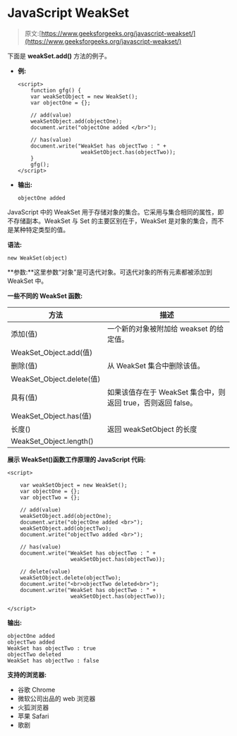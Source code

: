 # JavaScript WeakSet

> 原文:[https://www.geeksforgeeks.org/javascript-weakset/](https://www.geeksforgeeks.org/javascript-weakset/)

下面是 **weakSet.add()** 方法的例子。

*   **例:**

    ```
    <script>  
        function gfg() {  
        var weakSetObject = new WeakSet();
        var objectOne = {};

        // add(value)
        weakSetObject.add(objectOne);
        document.write("objectOne added </br>");

        // has(value)
        document.write("WeakSet has objectTwo : " + 
                        weakSetObject.has(objectTwo));
        }  
        gfg();  
    </script>
    ```

*   **输出:**

    ```
    objectOne added
    ```

JavaScript 中的 WeakSet 用于存储对象的集合。它采用与集合相同的属性，即不存储副本。WeakSet 与 Set 的主要区别在于，WeakSet 是对象的集合，而不是某种特定类型的值。

**语法:**

```
new WeakSet(object)

```

**参数:**这里参数“对象”是可迭代对象。可迭代对象的所有元素都被添加到 WeakSet 中。

**一些不同的 WeakSet 函数:**

| 方法 | 描述 |
| --- | --- |
| 添加(值) | 一个新的对象被附加给 weakset 的给定值。
WeakSet_Object.add(值) |
| 删除(值) | 从 WeakSet 集合中删除该值。
WeakSet_Object.delete(值) |
| 具有(值) | 如果该值存在于 WeakSet 集合中，则返回 true，否则返回 false。
WeakSet_Object.has(值) |
| 长度() | 返回 weakSetObject 的长度
WeakSet_Object.length() |

**展示 WeakSet()函数工作原理的 JavaScript 代码:**

```
<script>

    var weakSetObject = new WeakSet();
    var objectOne = {};
    var objectTwo = {};

    // add(value)
    weakSetObject.add(objectOne);
    document.write("objectOne added <br>");
    weakSetObject.add(objectTwo);
    document.write("objectTwo added <br>");

    // has(value)
    document.write("WeakSet has objectTwo : " + 
                    weakSetObject.has(objectTwo));

    // delete(value)
    weakSetObject.delete(objectTwo);
    document.write("<br>objectTwo deleted<br>");
    document.write("WeakSet has objectTwo : " + 
                    weakSetObject.has(objectTwo));

</script>                    
```

**输出:**

```
objectOne added 
objectTwo added 
WeakSet has objectTwo : true
objectTwo deleted
WeakSet has objectTwo : false
```

**支持的浏览器:**

*   谷歌 Chrome
*   微软公司出品的 web 浏览器
*   火狐浏览器
*   苹果 Safari
*   歌剧